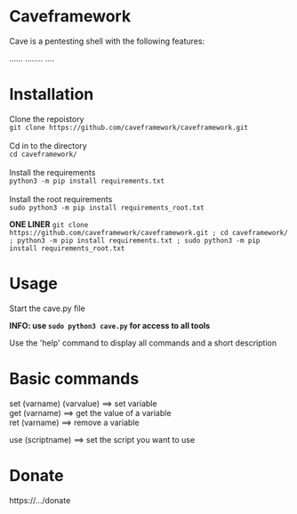 # Caveframework

Cave is a pentesting shell with the following features:

......
........
....

# Installation

Clone the repoistory <br/>
```git clone https://github.com/caveframework/caveframework.git``` <br/> <br/>
Cd in to the directory <br/>
```cd caveframework/``` <br/> <br/>
Install the requirements <br/>
```python3 -m pip install requirements.txt``` <br/> <br/>
Install the root requirements <br/>
```sudo python3 -m pip install requirements_root.txt``` <br/>

**ONE LINER**
``` git clone https://github.com/caveframework/caveframework.git ; cd caveframework/ ; python3 -m pip install requirements.txt ; sudo python3 -m pip install requirements_root.txt ```

# Usage

Start the cave.py file

**INFO: use ```sudo python3 cave.py``` for access to all tools**

Use the 'help' command to display all commands and a short description

# Basic commands

set (varname) (varvalue) ==> set variable <br/>
get (varname)            ==> get the value of a variable <br/>
ret (varname)            ==> remove a variable <br/>

use (scriptname)         ==> set the script you want to use <br/>

# Donate

https://.../donate
